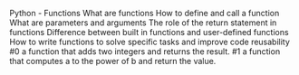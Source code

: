 
Python - Functions
    What are functions
    How to define and call a function
    What are parameters and arguments
    The role of the return statement in functions
    Difference between built in functions and user-defined functions
    How to write functions to solve specific tasks and improve code reusability
#0 a function that adds two integers and returns the result.
#1 a function that computes a to the power of b and return the value.